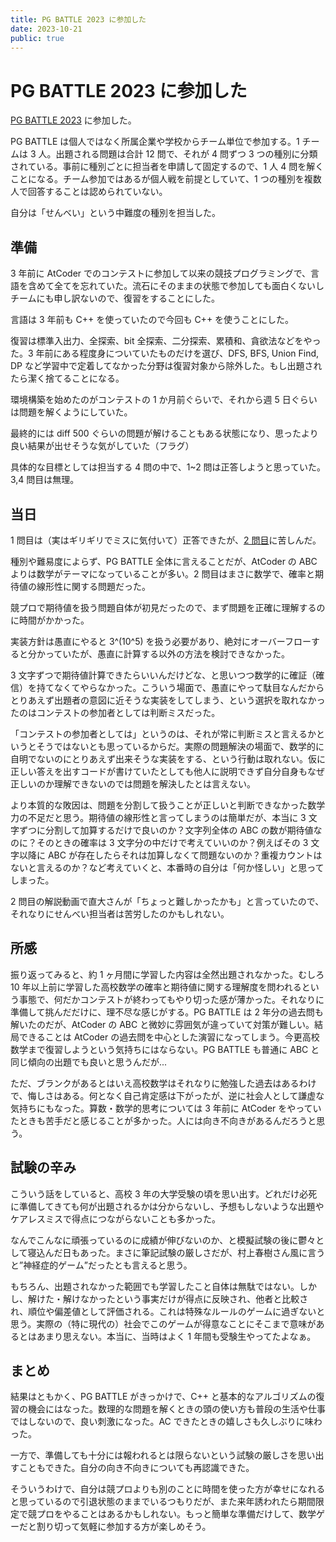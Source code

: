 ```yaml
---
title: PG BATTLE 2023 に参加した
date: 2023-10-21
public: true
---
```


# PG BATTLE 2023 に参加した

[PG BATTLE 2023](https://products.sint.co.jp/pg_battle) に参加した。

PG BATTLE は個人ではなく所属企業や学校からチーム単位で参加する。1 チームは 3 人。出題される問題は合計 12 問で、それが 4 問ずつ 3 つの種別に分類されている。事前に種別ごとに担当者を申請して固定するので、1 人 4 問を解くことになる。チーム参加ではあるが個人戦を前提としていて、1 つの種別を複数人で回答することは認められていない。

自分は「せんべい」という中難度の種別を担当した。

## 準備

3 年前に AtCoder でのコンテストに参加して以来の競技プログラミングで、言語を含めて全てを忘れていた。流石にそのままの状態で参加しても面白くないしチームにも申し訳ないので、復習をすることにした。

言語は 3 年前も C++ を使っていたので今回も C++ を使うことにした。

復習は標準入出力、全探索、bit 全探索、二分探索、累積和、貪欲法などをやった。3 年前にある程度身についていたものだけを選び、DFS, BFS, Union Find, DP など学習中で定着してなかった分野は復習対象から除外した。もし出題されたら潔く捨てることになる。

環境構築を始めたのがコンテストの 1 か月前ぐらいで、それから週 5 日ぐらいは問題を解くようにしていた。

最終的には diff 500 ぐらいの問題が解けることもある状態になり、思ったより良い結果が出せそうな気がしていた（フラグ）

具体的な目標としては担当する 4 問の中で、1~2 問は正答しようと思っていた。3,4 問目は無理。

## 当日

1 問目は（実はギリギリでミスに気付いて）正答できたが、[2 問目](https://products.sint.co.jp/hubfs/resource/topsic/pgb2023/2_2.pdf)に苦しんだ。

種別や難易度によらず、PG BATTLE 全体に言えることだが、AtCoder の ABC よりは数学がテーマになっていることが多い。2 問目はまさに数学で、確率と期待値の線形性に関する問題だった。

競プロで期待値を扱う問題自体が初見だったので、まず問題を正確に理解するのに時間がかかった。

実装方針は愚直にやると 3^(10^5) を扱う必要があり、絶対にオーバーフローすると分かっていたが、愚直に計算する以外の方法を検討できなかった。

3 文字ずつで期待値計算できたらいいんだけどな、と思いつつ数学的に確証（確信）を持てなくてやらなかった。こういう場面で、愚直にやって駄目なんだからとりあえず出題者の意図に近そうな実装をしてしまう、という選択を取れなかったのはコンテストの参加者としては判断ミスだった。

「コンテストの参加者としては」というのは、それが常に判断ミスと言えるかというとそうではないとも思っているからだ。実際の問題解決の場面で、数学的に自明でないのにとりあえず出来そうな実装をする、という行動は取れない。仮に正しい答えを出すコードが書けていたとしても他人に説明できず自分自身もなぜ正しいのか理解できないのでは問題を解決したとは言えない。

より本質的な敗因は、問題を分割して扱うことが正しいと判断できなかった数学力の不足だと思う。期待値の線形性と言ってしまうのは簡単だが、本当に 3 文字ずつに分割して加算するだけで良いのか？文字列全体の ABC の数が期待値なのに？そのときの確率は 3 文字分の中だけで考えていいのか？例えばその 3 文字以降に ABC が存在したらそれは加算しなくて問題ないのか？重複カウントはないと言えるのか？など考えていくと、本番時の自分は「何か怪しい」と思ってしまった。

2 問目の解説動画で直大さんが「ちょっと難しかったかも」と言っていたので、それなりにせんべい担当者は苦労したのかもしれない。

## 所感

振り返ってみると、約 1 ヶ月間に学習した内容は全然出題されなかった。むしろ 10 年以上前に学習した高校数学の確率と期待値に関する理解度を問われるという事態で、何だかコンテストが終わってもやり切った感が薄かった。それなりに準備して挑んだだけに、理不尽な感じがする。PG BATTLE は 2 年分の過去問も解いたのだが、AtCoder の ABC と微妙に雰囲気が違っていて対策が難しい。結局できることは AtCoder の過去問を中心とした演習になってしまう。今更高校数学まで復習しようという気持ちにはならない。PG BATTLE も普通に ABC と同じ傾向の出題でも良いと思うんだが...

ただ、ブランクがあるとはいえ高校数学はそれなりに勉強した過去はあるわけで、悔しさはある。何となく自己肯定感は下がったが、逆に社会人として謙虚な気持ちにもなった。算数・数学的思考については 3 年前に AtCoder をやっていたときも苦手だと感じることが多かった。人には向き不向きがあるんだろうと思う。

## 試験の辛み

こういう話をしていると、高校 3 年の大学受験の頃を思い出す。どれだけ必死に準備してきても何が出題されるかは分からないし、予想もしないような出題やケアレスミスで得点につながらないことも多かった。

なんでこんなに頑張っているのに成績が伸びないのか、と模擬試験の後に鬱々として寝込んだ日もあった。まさに筆記試験の厳しさだが、村上春樹さん風に言うと”神経症的ゲーム”だったとも言えると思う。

もちろん、出題されなかった範囲でも学習したこと自体は無駄ではない。しかし、解けた・解けなかったという事実だけが得点に反映され、他者と比較され、順位や偏差値として評価される。これは特殊なルールのゲームに過ぎないと思う。実際の（特に現代の）社会でこのゲームが得意なことにそこまで意味があるとはあまり思えない。本当に、当時はよく 1 年間も受験生やってたよなぁ。

## まとめ

結果はともかく、PG BATTLE がきっかけで、C++ と基本的なアルゴリズムの復習の機会にはなった。数理的な問題を解くときの頭の使い方も普段の生活や仕事ではしないので、良い刺激になった。AC できたときの嬉しさも久しぶりに味わった。

一方で、準備しても十分には報われるとは限らないという試験の厳しさを思い出すこともできた。自分の向き不向きについても再認識できた。

そういうわけで、自分は競プロよりも別のことに時間を使った方が幸せになれると思っているので引退状態のままでいるつもりだが、また来年誘われたら期間限定で競プロをやることはあるかもしれない。もっと簡単な準備だけして、数学ゲーだと割り切って気軽に参加する方が楽しめそう。
